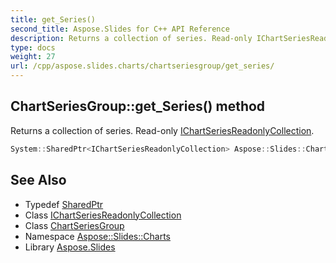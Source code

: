 ```yaml
---
title: get_Series()
second_title: Aspose.Slides for C++ API Reference
description: Returns a collection of series. Read-only IChartSeriesReadonlyCollection.
type: docs
weight: 27
url: /cpp/aspose.slides.charts/chartseriesgroup/get_series/
---
```

## ChartSeriesGroup::get_Series() method


Returns a collection of series. Read-only [IChartSeriesReadonlyCollection](../../ichartseriesreadonlycollection/).

```cpp
System::SharedPtr<IChartSeriesReadonlyCollection> Aspose::Slides::Charts::ChartSeriesGroup::get_Series() override
```

## See Also

* Typedef [SharedPtr](../../system/sharedptr/)
* Class [IChartSeriesReadonlyCollection](../ichartseriesreadonlycollection/)
* Class [ChartSeriesGroup](./)
* Namespace [Aspose::Slides::Charts](../)
* Library [Aspose.Slides](../../)